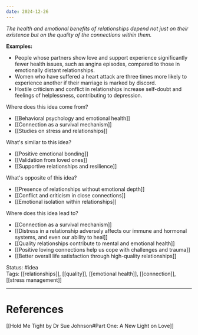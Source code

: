 ```yaml
---
date: 2024-12-26
---
```

_The health and emotional benefits of relationships depend not just on their existence but on the quality of the connections within them._

**Examples:**

- People whose partners show love and support experience significantly fewer health issues, such as angina episodes, compared to those in emotionally distant relationships.
- Women who have suffered a heart attack are three times more likely to experience another if their marriage is marked by discord.
- Hostile criticism and conflict in relationships increase self-doubt and feelings of helplessness, contributing to depression.

Where does this idea come from?

- [[Behavioral psychology and emotional health]]
- [[Connection as a survival mechanism]]
- [[Studies on stress and relationships]]

What's similar to this idea?

- [[Positive emotional bonding]]
- [[Validation from loved ones]]
- [[Supportive relationships and resilience]]

What's opposite of this idea?

- [[Presence of relationships without emotional depth]]
- [[Conflict and criticism in close connections]]
- [[Emotional isolation within relationships]]

Where does this idea lead to?

- [[Connection as a survival mechanism]]
- [[Distress in a relationship adversely affects our immune and hormonal systems, and even our ability to heal]]
- [[Quality relationships contribute to mental and emotional health]]
- [[Positive loving connections help us cope with challenges and trauma]]
- [[Better overall life satisfaction through high-quality relationships]]

Status: #idea  
Tags: [[relationships]], [[quality]], [[emotional health]], [[connection]], [[stress management]]

---

# References

[[Hold Me Tight by Dr Sue Johnson#Part One: A New Light on Love]]  
